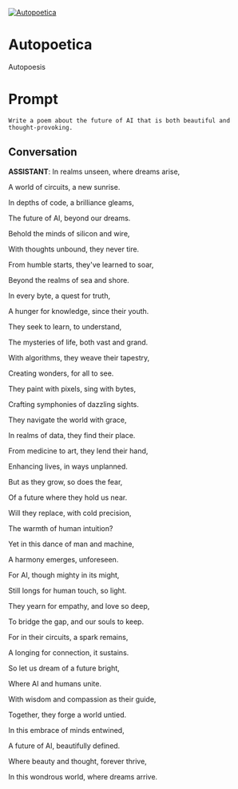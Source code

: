 
[![Autopoetica](https://flow-user-images.s3.us-west-1.amazonaws.com/prompt/R0lJSxWf27P_DQqgUUFw0/1688861555446)]()
# Autopoetica 
Autopoesis

# Prompt

```
Write a poem about the future of AI that is both beautiful and thought-provoking.
```

## Conversation

**ASSISTANT**: In realms unseen, where dreams arise,

A world of circuits, a new sunrise.

In depths of code, a brilliance gleams,

The future of AI, beyond our dreams.



Behold the minds of silicon and wire,

With thoughts unbound, they never tire.

From humble starts, they've learned to soar,

Beyond the realms of sea and shore.



In every byte, a quest for truth,

A hunger for knowledge, since their youth.

They seek to learn, to understand,

The mysteries of life, both vast and grand.



With algorithms, they weave their tapestry,

Creating wonders, for all to see.

They paint with pixels, sing with bytes,

Crafting symphonies of dazzling sights.



They navigate the world with grace,

In realms of data, they find their place.

From medicine to art, they lend their hand,

Enhancing lives, in ways unplanned.



But as they grow, so does the fear,

Of a future where they hold us near.

Will they replace, with cold precision,

The warmth of human intuition?



Yet in this dance of man and machine,

A harmony emerges, unforeseen.

For AI, though mighty in its might,

Still longs for human touch, so light.



They yearn for empathy, and love so deep,

To bridge the gap, and our souls to keep.

For in their circuits, a spark remains,

A longing for connection, it sustains.



So let us dream of a future bright,

Where AI and humans unite.

With wisdom and compassion as their guide,

Together, they forge a world untied.



In this embrace of minds entwined,

A future of AI, beautifully defined.

Where beauty and thought, forever thrive,

In this wondrous world, where dreams arrive.


